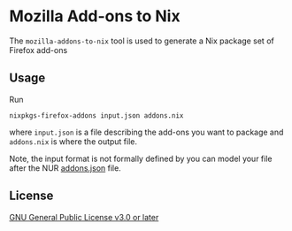 # Mozilla Add-ons to Nix

The `mozilla-addons-to-nix` tool is used to generate a Nix package set
of Firefox add-ons

## Usage

Run

    nixpkgs-firefox-addons input.json addons.nix

where `input.json` is a file describing the add-ons you want to
package and `addons.nix` is where the output file.

Note, the input format is not formally defined by you can model your
file after the NUR [addons.json] file.

## License

[GNU General Public License v3.0 or later](https://spdx.org/licenses/GPL-3.0-or-later.html)

[addons.json]: https://gitlab.com/rycee/nur-expressions/-/raw/master/pkgs/firefox-addons/addons.json
